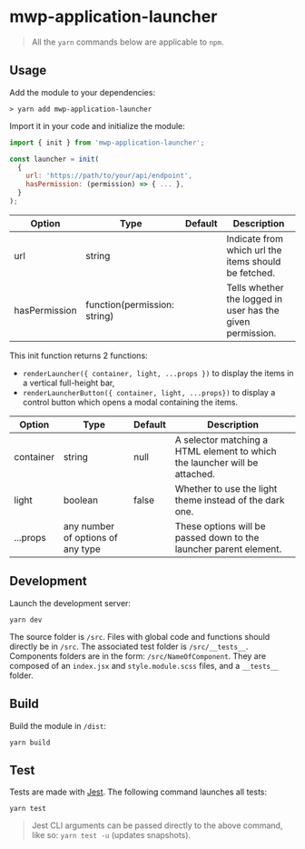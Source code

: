 # mwp-application-launcher

> All the `yarn` commands below are applicable to `npm`.

## Usage

Add the module to your dependencies:
```
> yarn add mwp-application-launcher
```

Import it in your code and initialize the module:
```javascript
import { init } from 'mwp-application-launcher';

const launcher = init(
  {
    url: 'https://path/to/your/api/endpoint',
    hasPermission: (permission) => { ... },
  }
);
```
| Option | Type | Default | Description |
| --- | --- | --- | --- |
| url | string | | Indicate from which url the items should be fetched. |
| hasPermission | function(permission: string) | | Tells whether the logged in user has the given permission. |

This init function returns 2 functions:
* `renderLauncher({ container, light, ...props })` to display the items in a vertical full-height bar,
* `renderLauncherButton({ container, light, ...props})` to display a control button which opens a modal containing the items.

| Option | Type | Default | Description |
| --- | --- | --- | --- |
| container | string | null | A selector matching a HTML element to which the launcher will be attached. |
| light | boolean | false | Whether to use the light theme instead of the dark one. |
| ...props | any number of options of any type | | These options will be passed down to the launcher parent element. |


## Development

Launch the development server:
```
yarn dev
```
The source folder is `/src`.
Files with global code and functions should directly be in `/src`. The associated test folder is `/src/__tests__`.
Components folders are in the form: `/src/NameOfComponent`. They are composed of an `index.jsx` and `style.module.scss` files, and a `__tests__` folder.


## Build

Build the module in `/dist`:
```
yarn build
```

## Test

Tests are made with [Jest](https://jestjs.io/). The following command launches all tests:
```
yarn test
```
> Jest CLI arguments can be passed directly to the above command, like so: `yarn test -u` (updates snapshots).
